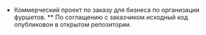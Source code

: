 * Коммерческий проект по заказу для бизнеса по организации фуршетов. 
** По соглащению с заказчиком исходный код опубликовон в открытом репозитории.